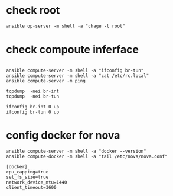 
# check root
```
ansible op-server -m shell -a "chage -l root"
```

# check compoute inferface

```

ansible compute-server -m shell -a "ifconfig br-tun"
ansible compute-server -m shell -a "cat /etc/rc.local"
ansible compute-server -m ping 

tcpdump  -nei br-int
tcpdump  -nei br-tun

ifconfig br-int 0 up
ifconfig br-tun 0 up
```


# config docker for nova
```
ansible compute-server -m shell -a "docker --version"
ansible compute-docker -m shell -a "tail /etc/nova/nova.conf"

[docker]
cpu_capping=true
set_fs_size=true
network_device_mtu=1440
client_timeout=3600

```
